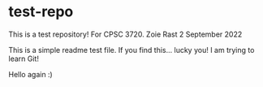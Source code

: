 # test-repo
This is a test repository! For CPSC 3720.
Zoie Rast
2 September 2022

This is a simple readme test file. If you find this... lucky you! I am trying to learn Git! 

Hello again :)
